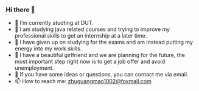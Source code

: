 ### Hi there 👋

- 🔭 I’m currently studting at DUT.
- 🌱 I am studying java related courses and trying to improve my professional skills to get an internship at a later time.
- 👯 I have given up on studying for the exams and am instead putting my energy into my work skills.
- 🤔 I have a beautiful girlfriend and we are planning for the future, the most important step right now is to get a job offer and avoid unemployment.
- 💬 If you have some ideas or questions, you can contact me via email.
- 📫 How to reach me: zhuguangmao1002@foxmail.com


